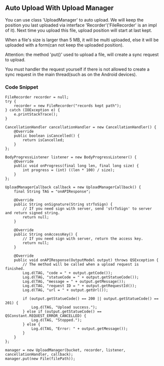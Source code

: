 ## Auto Upload With Upload Manager

You can use class 'UploadManager' to auto upload.
We will keep the position you last uploaded via interface 'Recorder'('FileRecorder' is an impl of it).
Next time you upload this file, upload position will start at last kept.

When a file's size is larger than 5 MB, it will be multi uploaded,
else it will be uploaded with a form(can not keep the uploaded position).

Attention: the method 'put()' used to upload a file,
will create a sync request to upload.

You must handler the request yourself if there is not allowed to
create a sync request in the main thread(such as on the Android devices).




### Code Snippet

```
FileRecorder recorder = null;
try {
    recorder = new FileRecorder("records kept path");
} catch (IOException e) {
    e.printStackTrace();
}

CancellationHandler cancellationHandler = new CancellationHandler() {
    @Override
    public boolean isCancelled() {
        return isCancelled;
    }
};

BodyProgressListener listener = new BodyProgressListener() {
    @Override
    public void onProgress(final long len, final long size) {
        int progress = (int) ((len * 100) / size);
    }
};

UploadManagerCallback callback = new UploadManagerCallback() {
    final String TAG = "onAPIResponse";

    @Override
    public String onSignature(String strToSign) {
        // If you need sign with server, send 'strToSign' to server and return signed string.
        return null;
    }

    @Override
    public String onAccessKey() {
        // If you need sign with server, return the access key.
        return null;
    }

    @Override
    public void onAPIResponse(OutputModel output) throws QSException {
        // The method will be called when a upload request is finished.
        Log.d(TAG, "code = " + output.getCode());
        Log.d(TAG, "statueCode = " + output.getStatueCode());
        Log.d(TAG, "message = " + output.getMessage());
        Log.d(TAG, "request ID = " + output.getRequestId());
        Log.d(TAG, "url = " + output.getUrl());

        if (output.getStatueCode() == 200 || output.getStatueCode() == 201) {
            Log.d(TAG, "Upload success.");
        } else if (output.getStatueCode() == QSConstant.REQUEST_ERROR_CANCELLED) {
            Log.d(TAG, "Stopped.");
        } else {
            Log.d(TAG, "Error: " + output.getMessage());
        }
    }
};

manager = new UploadManager(bucket, recorder, listener, cancellationHandler, callback);
manager.put(new File(filePath));

```